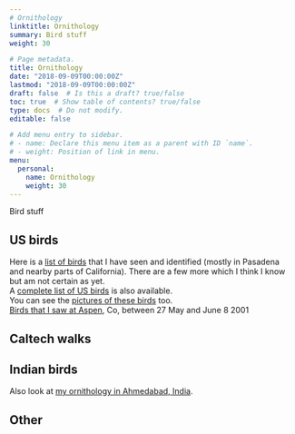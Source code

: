 ```yaml
---
# Ornithology
linktitle: Ornithology
summary: Bird stuff
weight: 30

# Page metadata.
title: Ornithology
date: "2018-09-09T00:00:00Z"
lastmod: "2018-09-09T00:00:00Z"
draft: false  # Is this a draft? true/false
toc: true  # Show table of contents? true/false
type: docs  # Do not modify.
editable: false

# Add menu entry to sidebar.
# - name: Declare this menu item as a parent with ID `name`.
# - weight: Position of link in menu.
menu:
  personal:
    name: Ornithology
    weight: 30
---
```


Bird stuff
<P>

## US birds

Here is a <A HREF="usbirds">list of birds</A> that I have seen
and identified (mostly in Pasadena and nearby parts of California). 
There are a few more which I think I know but am not certain
as yet. 
<BR>
A <A HREF="allusbirds">complete list of US birds</A> is also available.
<BR>
You can see the <A HREF="birdpics">pictures of these birds</A> too.
<BR>
<A HREF="aspenbirds">Birds that I saw at Aspen</A>, Co, between 27 May and June 8 2001<BR>

<!--
<A HREF="http://avyakta.caltech.edu:8090/omnigator/models/topicmap_complete.jsp?tm=speciestm.xtm">US bird species</A> topic map (under omnigator)<BR>
<A HREF="http://avyakta.caltech.edu:8090/birds">US bird species</A> topic map application based on Ontopia's navigator<BR>
-->

## Caltech walks
<!--
<A HREF="http://avyakta.caltech.edu:8090/omnigator/models/topicmap_complete.jsp?tm=citfrequencies.xtm">Tuesday noon walks at Caltech</A> (Data used: 1987-2002)<BR>
-->

## Indian birds
Also look at <A HREF="ahdbirds">my ornithology in Ahmedabad, India</A>.
<P>

## Other
